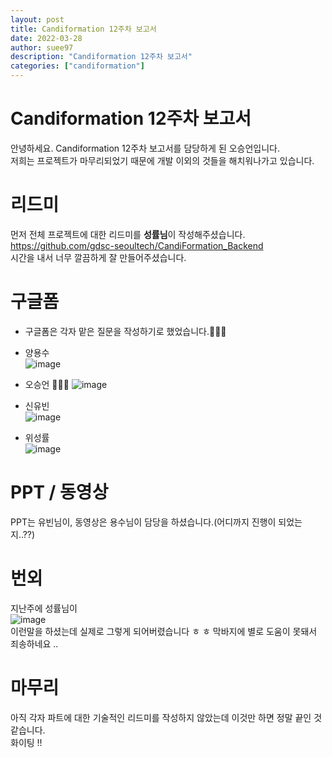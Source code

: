 ```yaml
---
layout: post
title: Candiformation 12주차 보고서
date: 2022-03-28
author: suee97
description: "Candiformation 12주차 보고서"
categories: ["candiformation"]
---
```


# Candiformation 12주차 보고서
안녕하세요. Candiformation 12주차 보고서를 담당하게 된 오승언입니다.  
저희는 프로젝트가 마무리되었기 때문에 개발 이외의 것들을 해치워나가고 있습니다.  

# 리드미
먼저 전체 프로젝트에 대한 리드미를 **성률님**이 작성해주셨습니다.  
https://github.com/gdsc-seoultech/CandiFormation_Backend  
시간을 내서 너무 깔끔하게 잘 만들어주셨습니다.

# 구글폼
- 구글폼은 각자 맡은 질문을 작성하기로 했었습니다.🥕🥕🥕
  
- 양용수  
![image](https://user-images.githubusercontent.com/55964078/160386229-8411fd62-642a-4012-9e0b-7395ecfca73e.png)    
- 오승언 🥕🥕🥕
![image](https://user-images.githubusercontent.com/55964078/160386361-6aaedae0-5b2c-4c94-b85b-95d9eaf704dd.png)    
- 신유빈  
![image](https://user-images.githubusercontent.com/55964078/160386477-0011e8d2-109b-44f9-936d-d8568c2dbab9.png)    
- 위성률  
![image](https://user-images.githubusercontent.com/55964078/160386582-565a371f-16de-4212-9184-50ef8afac0bb.png)    
  
# PPT / 동영상
PPT는 유빈님이, 동영상은 용수님이 담당을 하셨습니다.(어디까지 진행이 되었는지..??)  
  
# 번외
지난주에 성률님이  
![image](https://user-images.githubusercontent.com/55964078/160387379-afc9e6be-3ea5-4cae-8727-fe13d8abf8e8.png)  
이런말을 하셨는데 실제로 그렇게 되어버렸습니다 ㅎ ㅎ 막바지에 별로 도움이 못돼서 죄송하네요 ..  
  
# 마무리
아직 각자 파트에 대한 기술적인 리드미를 작성하지 않았는데 이것만 하면 정말 끝인 것 같습니다.  
화이팅 !!
